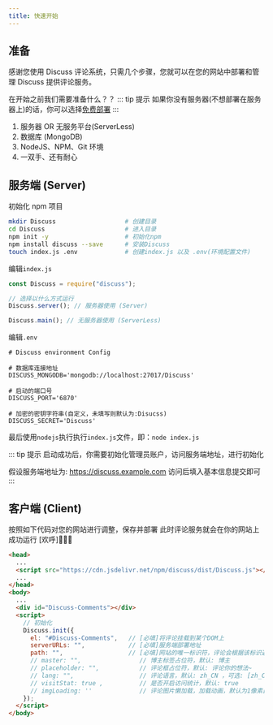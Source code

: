 ```yaml
---
title: 快速开始
---
```


## 准备

感谢您使用 Discuss 评论系统，只需几个步骤，您就可以在您的网站中部署和管理 Discuss 提供评论服务。

在开始之前我们需要准备什么？？
::: tip 提示
如果你没有服务器(不想部署在服务器上)的话，你可以选择[免费部署](/Vercel-ServerLess-Deploy.html)
:::

1. 服务器 OR 无服务平台(ServerLess)
2. 数据库 (MongoDB)
3. NodeJS、NPM、Git 环境
4. 一双手、还有耐心

## 服务端 (Server)

初始化 npm 项目

```bash
mkdir Discuss                   # 创建目录
cd Discuss                      # 进入目录
npm init -y                     # 初始化npm
npm install discuss --save      # 安装Discuss
touch index.js .env             # 创建index.js 以及 .env(环境配置文件)
```

编辑`index.js`

```js
const Discuss = require("discuss");

// 选择以什么方式运行
Discuss.server(); // 服务器使用 (Server)

Discuss.main(); // 无服务器使用 (ServerLess)
```

编辑`.env`

```.env
# Discuss environment Config

# 数据库连接地址
DISCUSS_MONGODB='mongodb://localhost:27017/Discuss'

# 启动的端口号
DISCUSS_PORT='6870'

# 加密的密钥字符串(自定义，未填写则默认为:Disucss)
DISCUSS_SECRET='Discuss'
```

最后使用`nodejs`执行执行`index.js`文件，即：`node index.js`

::: tip 提示
启动成功后，你需要初始化管理员账户，访问服务端地址，进行初始化

假设服务端地址为: https://discuss.example.com 访问后填入基本信息提交即可
:::

## 客户端 (Client)

按照如下代码对您的网站进行调整，保存并部署
此时评论服务就会在你的网站上成功运行 [欢呼]🎉🎉🎉

```html
<head>
  ...
  <script src="https://cdn.jsdelivr.net/npm/discuss/dist/Discuss.js"></script>
  ...
</head>
<body>
  ...
  <div id="Discuss-Comments"></div>
  <script>
    // 初始化
    Discuss.init({
      el: "#Discuss-Comments",   // [必填]将评论挂载到某个DOM上
      serverURLs: "",            // [必填]服务端部署地址
      path: "",                  // [必填]网站的唯一标识符，评论会根据该标识返回评论，默认: location.pathname
      // master: "",                // 博主标签占位符，默认: 博主
      // placeholder: "",           // 评论框占位符，默认: 评论你的想法~
      // lang: "",                  // 评论语言，默认: zh_CN ，可选: [zh_CN , en_US]
      // visitStat: true ,          // 是否开启访问统计，默认: true
      // imgLoading: ''             // 评论图片懒加载，加载动画，默认为1像素白色base64图
    });
  </script>
</body>
```

